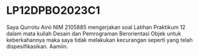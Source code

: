 # LP12DPBO2023C1

Saya Qurrotu Ainii NIM 2105885 mengerjakan soal Latihan Praktikum 12 dalam mata kuliah Desain dan Pemrograman Berorientasi Objek untuk keberkahannya maka saya tidak melakukan kecurangan seperti yang telah dispesifikasikan. Aamiin.
